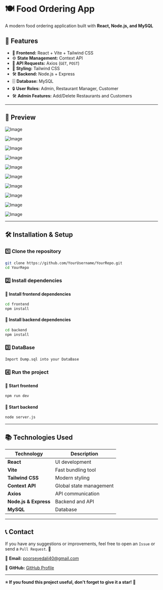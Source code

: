 # 🍽️ Food Ordering App

A modern food ordering application built with **React, Node.js, and MySQL**

## 🚀 Features

- 📱 **Frontend:** React + Vite + Tailwind CSS
- ⚙️ **State Management:** Context API
- 📡 **API Requests:** Axios (`GET`, `POST`)
- 🎨 **Styling:** Tailwind CSS
- 🛠️ **Backend:** Node.js + Express
- 🗄️ **Database:** MySQL
- 🔒 **User Roles:** Admin, Restaurant Manager, Customer
- 🛠️ **Admin Features:** Add/Delete Restaurants and Customers

---

## 📸 Preview

![Image](https://github.com/user-attachments/assets/97450964-3f08-418b-9979-a40513beb1e8)

![Image](https://github.com/user-attachments/assets/5fbcd4ad-3a42-459d-aa86-9b81b70e07fe)

![Image](https://github.com/user-attachments/assets/e15dbbba-9892-4a44-bfec-cf75cfc961a6)

![Image](https://github.com/user-attachments/assets/94a70aa4-e28f-4556-a84f-1cc5151eb4d7)

![Image](https://github.com/user-attachments/assets/907344f2-afa5-4b9a-9163-85923b67fbf6)

![Image](https://github.com/user-attachments/assets/18131017-2b83-4302-8a27-03e4baed128f)

![Image](https://github.com/user-attachments/assets/94310334-f4c2-4b9e-8fe2-6feaca77c13f)

![Image](https://github.com/user-attachments/assets/6fa37ac3-53b8-495d-b1e8-ca2867862a3f)

![Image](https://github.com/user-attachments/assets/fa4824ac-f249-44c7-91a4-57d2bc27fdb7)

![Image](https://github.com/user-attachments/assets/da08e5ce-fc5f-4326-ae6f-f7b31824602a)


---

## 🛠 Installation & Setup

### 1️⃣ Clone the repository
```bash
git clone https://github.com/YourUsername/YourRepo.git
cd YourRepo
```

### 2️⃣ Install dependencies
#### 📌 Install frontend dependencies
```bash
cd frontend
npm install
```

#### 📌 Install backend dependencies
```bash
cd backend
npm install
```

### 3️⃣ DataBase
```bash
Import Dump.sql into your DataBase
```


### 4️⃣ Run the project
#### 🚀 Start frontend
```bash
npm run dev
```

#### 🚀 Start backend
```bash
node server.js
```

---

## 📚 Technologies Used

| Technology | Description |
|------------|-------------|
| **React** | UI development |
| **Vite** | Fast bundling tool |
| **Tailwind CSS** | Modern styling |
| **Context API** | Global state management |
| **Axios** | API communication |
| **Node.js & Express** | Backend and API |
| **MySQL** | Database |

---


## 📞 Contact

If you have any suggestions or improvements, feel free to open an `Issue` or send a `Pull Request`. 🙌

📧 **Email:** poorseyedali40@gmail.com

📌 **GitHub:** [GitHub Profile](https://github.com/alipoorseyed)

---

**⭐ If you found this project useful, don't forget to give it a star!** 🚀
